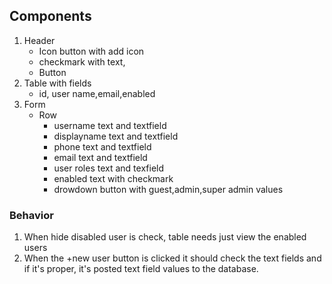 ## Components
1. Header 
   * Icon button with add icon
   * checkmark with text, 
   * Button 
2. Table with fields
    *  id, user name,email,enabled
3. Form
    * Row
        * username text and textfield
        *  displayname text and textfield
        *  phone text and textfield
        *  email text and textfield
        * user roles text and texfield
        * enabled text with checkmark
        * drowdown button with guest,admin,super admin values

### Behavior
 1. When hide disabled user is check, table needs just view the enabled users
 2. When the +new user button is clicked it should check the text fields and if it's proper, it's posted text field values to the database.  
